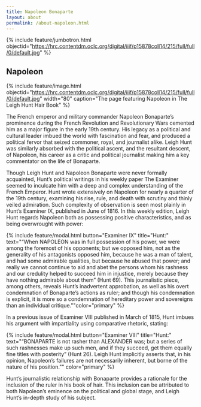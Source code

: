 ```yaml
---
title: Napoleon Bonaparte
layout: about
permalink: /about-napoleon.html
---
```

{% include feature/jumbotron.html objectid="https://hrc.contentdm.oclc.org/digital/iiif/p15878coll14/215/full/full/0/default.jpg" %}

## Napoleon

{% include feature/image.html objectid="https://hrc.contentdm.oclc.org/digital/iiif/p15878coll14/215/full/full/0/default.jpg" width="80" caption="The page featuring Napoleon in The Leigh Hunt Hair Book" %} 

The French emperor and military commander Napoleon Bonaparte’s prominence during the French Revolution and Revolutionary Wars cemented him as a major figure in the early 19th century. His legacy as a political and cultural leader imbued the world with fascination and fear, and produced a political fervor that seized commoner, royal, and journalist alike. 
Leigh Hunt was similarly absorbed with the political ascent, and the resultant descent, of Napoleon, his career as a critic and political journalist making him a key commentator on the life of Bonaparte. 

Though Leigh Hunt and Napoleon Bonaparte were never formally acquainted, Hunt’s political writings in his weekly paper The Examiner seemed to inculcate him with a deep and complex understanding of the French Emperor. Hunt wrote extensively on Napoleon for nearly a quarter of the 19th century, examining his rise, rule, and death with scrutiny and thinly veiled admiration. Such complexity of observation is seen most plainly in Hunt’s Examiner IX, published in June of 1816. In this weekly edition, Leigh Hunt regards Napoleon both as possessing positive characteristics, and as being overwrought with power:

{% include feature/modal.html button="Examiner IX" title="Hunt:" text="“When NAPOLEON was in full possession of his power, we were among the foremost of his opponents; but we opposed him, not as the generality of his antagonists opposed him, because he was a man of talent, and had some admirable qualities, but because he abused that power; and really we cannot continue to aid and abet the persons whom his rashness and our credulity helped to succeed him in injustice, merely because they have nothing admirable about them” (Hunt 69). This journalistic piece, among others, reveals Hunt’s inadvertent approbation, as well as his overt condemnation of Bonaparte’s actions as ruler; and though his condemnation is explicit, it	is more so a condemnation of hereditary power and sovereigns than an individual critique.""color="primary" %}

In a previous issue of Examiner VIII published in March of 1815, Hunt imbues his argument with impartiality using comparative rhetoric, stating:

{% include feature/modal.html button="Examiner VIII" title="Hunt:" text="“BONAPARTE is not rasher than ALEXANDER was; but a series of such rashnesses make up such men, and if they succeed, get them equally fine titles with posterity” (Hunt 26). Leigh Hunt implicitly asserts that, in his opinion, Napoleon’s failures are not necessarily inherent, but borne of the nature of his position."" color="primary" %}

Hunt’s journalistic relationship with Bonaparte provides a rationale for the inclusion of the ruler in his book of hair. This inclusion can be attributed to both Napoleon’s eminence on the political and global stage, and Leigh Hunt’s in-depth study of his subject. 